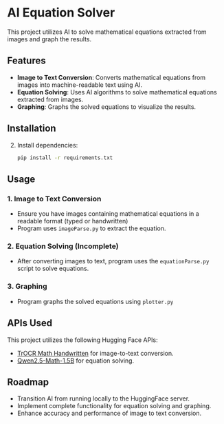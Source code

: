 # AI Equation Solver

This project utilizes AI to solve mathematical equations extracted from images and graph the results.

## Features

- **Image to Text Conversion**: Converts mathematical equations from images into machine-readable text using AI.
- **Equation Solving**: Uses AI algorithms to solve mathematical equations extracted from images.
- **Graphing**: Graphs the solved equations to visualize the results.

## Installation

2. Install dependencies:

   ```bash
   pip install -r requirements.txt
   ```

## Usage

### 1. Image to Text Conversion
   - Ensure you have images containing mathematical equations in a readable format (typed or handwritten)
   - Program uses `imageParse.py` to extract the equation.

### 2. Equation Solving (Incomplete)
   - After converting images to text, program uses the `equationParse.py` script to solve equations.

### 3. Graphing
   - Program graphs the solved equations using `plotter.py`

## APIs Used

This project utilizes the following Hugging Face APIs:
- [TrOCR Math Handwritten](https://huggingface.co/fhswf/TrOCR_Math_handwritten) for image-to-text conversion.
- [Qwen2.5-Math-1.5B](https://huggingface.co/Qwen/Qwen2.5-Math-1.5B) for equation solving.


## Roadmap

- Transition AI from running locally to the HuggingFace server.
- Implement complete functionality for equation solving and graphing.
- Enhance accuracy and performance of image to text conversion.
